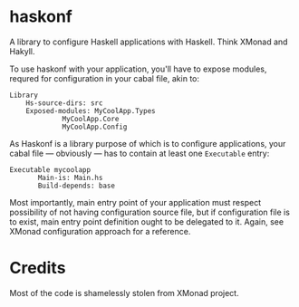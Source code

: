 # haskonf

A library to configure Haskell applications with Haskell. Think XMonad and Hakyll.

To use haskonf with your application, you'll have to expose modules, requred for
configuration in your cabal file, akin to:

```
Library
	Hs-source-dirs: src
	Exposed-modules: MyCoolApp.Types
			 MyCoolApp.Core
			 MyCoolApp.Config
```

As Haskonf is a library purpose of which is to configure applications, your cabal
file — obviously — has to contain at least one `Executable` entry:

```
Executable mycoolapp
       Main-is: Main.hs
       Build-depends: base
```

Most importantly, main entry point of your application must respect possibility
of not having configuration source file, but if configuration file is to exist,
main entry point definition ought to be delegated to it. Again, see XMonad
configuration approach for a reference.

# Credits

Most of the code is shamelessly stolen from XMonad project.